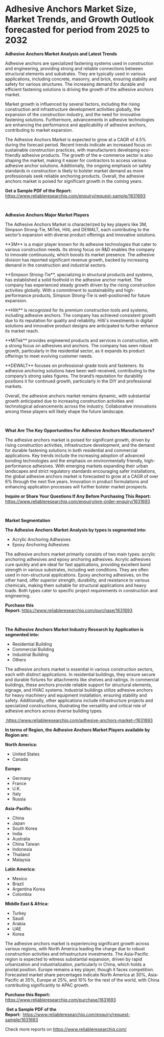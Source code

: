 <p><h1>Adhesive Anchors Market Size, Market Trends, and Growth Outlook forecasted for period from 2025 to 2032</h1></p><p><strong>Adhesive Anchors Market Analysis and Latest Trends</strong></p>
<p><p>Adhesive anchors are specialized fastening systems used in construction and engineering, providing strong and reliable connections between structural elements and substrates. They are typically used in various applications, including concrete, masonry, and brick, ensuring stability and safety for various structures. The increasing demand for durable and efficient fastening solutions is driving the growth of the adhesive anchors market.</p><p>Market growth is influenced by several factors, including the rising construction and infrastructure development activities globally, the expansion of the construction industry, and the need for innovative fastening solutions. Furthermore, advancements in adhesive technologies are enhancing the performance and applicability of adhesive anchors, contributing to market expansion.</p><p>The Adhesive Anchors Market is expected to grow at a CAGR of 4.5% during the forecast period. Recent trends indicate an increased focus on sustainable construction practices, with manufacturers developing eco-friendly adhesive products. The growth of the e-commerce sector is also shaping the market, making it easier for contractors to access various adhesive anchor solutions. Additionally, the ongoing emphasis on safety standards in construction is likely to bolster market demand as more professionals seek reliable anchoring products. Overall, the adhesive anchors market is poised for significant growth in the coming years.</p></p>
<p><strong>Get a Sample PDF of the Report:&nbsp;</strong> <a href="https://www.reliableresearchiq.com/enquiry/request-sample/1631693?utm_campaign=1141&utm_medium=2&utm_source=Github&utm_content=ia&utm_term=30012025&utm_id=adhesive-anchors">https://www.reliableresearchiq.com/enquiry/request-sample/1631693</a></p>
<p>&nbsp;</p>
<p><strong>Adhesive Anchors Major Market Players</strong></p>
<p><p>The Adhesive Anchors Market is characterized by key players like 3M, Simpson Strong-Tie, MiTek, Hilti, and DEWALT, each contributing to the sector’s expansion with diverse product offerings and innovative solutions.</p><p>**3M** is a major player known for its adhesive technologies that cater to various construction needs. Its strong focus on R&D enables the company to innovate continuously, which boosts its market presence. The adhesive division has reported significant revenue growth, backed by increasing demand in the construction and industrial sectors.</p><p>**Simpson Strong-Tie**, specializing in structural products and systems, has established a solid foothold in the adhesive anchor market. The company has experienced steady growth driven by the rising construction activities globally. With a commitment to sustainability and high-performance products, Simpson Strong-Tie is well-positioned for future expansion.</p><p>**Hilti** is recognized for its premium construction tools and systems, including adhesive anchors. The company has achieved consistent growth due to its reputation for quality and reliability. Hilti's investments in digital solutions and innovative product designs are anticipated to further enhance its market reach.</p><p>**MiTek** provides engineered products and services in construction, with a strong focus on adhesives and anchors. The company has seen robust growth, particularly in the residential sector, as it expands its product offerings to meet evolving customer needs.</p><p>**DEWALT** focuses on professional-grade tools and fasteners. Its adhesive anchoring solutions have been well-received, contributing to the company’s strong sales figures. The brand’s reputation for durability positions it for continued growth, particularly in the DIY and professional markets.</p><p>Overall, the adhesive anchors market remains dynamic, with substantial growth anticipated due to increasing construction activities and technological advancements across the industry. Collaborative innovations among these players will likely shape the future landscape.</p></p>
<p>&nbsp;</p>
<p><strong>What Are The Key Opportunities For Adhesive Anchors Manufacturers?</strong></p>
<p><p>The adhesive anchors market is poised for significant growth, driven by rising construction activities, infrastructure development, and the demand for durable fastening solutions in both residential and commercial applications. Key trends include the increasing adoption of advanced bonding technologies and the emphasis on environmentally friendly, high-performance adhesives. With emerging markets expanding their urban landscapes and strict regulatory standards encouraging safer installations, the global adhesive anchors market is forecasted to grow at a CAGR of over 6% through the next five years. Innovation in product formulations and enhancing application processes will further bolster market prospects.</p></p>
<p><strong>Inquire or Share Your Questions If Any Before Purchasing This Report:</strong> <a href="https://www.reliableresearchiq.com/enquiry/pre-order-enquiry/1631693?utm_campaign=1141&utm_medium=2&utm_source=Github&utm_content=ia&utm_term=30012025&utm_id=adhesive-anchors">https://www.reliableresearchiq.com/enquiry/pre-order-enquiry/1631693</a></p>
<p>&nbsp;</p>
<p><strong>Market Segmentation</strong></p>
<p><strong>The Adhesive Anchors Market Analysis by types is segmented into:</strong></p>
<p><ul><li>Acrylic Anchoring Adhesives</li><li>Epoxy Anchoring Adhesives</li></ul></p>
<p><p>The adhesive anchors market primarily consists of two main types: acrylic anchoring adhesives and epoxy anchoring adhesives. Acrylic adhesives cure quickly and are ideal for fast applications, providing excellent bond strength in various substrates, including wet conditions. They are often used in non-structural applications. Epoxy anchoring adhesives, on the other hand, offer superior strength, durability, and resistance to various chemicals, making them suitable for structural applications and heavy loads. Both types cater to specific project requirements in construction and engineering.</p></p>
<p><strong>Purchase this Report:&nbsp;</strong><a href="https://www.reliableresearchiq.com/purchase/1631693?utm_campaign=1141&utm_medium=2&utm_source=Github&utm_content=ia&utm_term=30012025&utm_id=adhesive-anchors">https://www.reliableresearchiq.com/purchase/1631693</a></p>
<p>&nbsp;</p>
<p><strong>The Adhesive Anchors Market Industry Research by Application is segmented into:</strong></p>
<p><ul><li>Residential Building</li><li>Commercial Building</li><li>Industrial Building</li><li>Others</li></ul></p>
<p><p>The adhesive anchors market is essential in various construction sectors, each with distinct applications. In residential buildings, they ensure secure and durable fixtures for attachments like shelves and railings. In commercial buildings, these anchors provide reliable support for structural elements, signage, and HVAC systems. Industrial buildings utilize adhesive anchors for heavy machinery and equipment installation, ensuring stability and safety. Additionally, other applications include infrastructure projects and specialized constructions, illustrating the versatility and critical role of adhesive anchors across diverse building types.</p></p>
<p><a href="https://www.reliableresearchiq.com/adhesive-anchors-market-r1631693?utm_campaign=1141&utm_medium=2&utm_source=Github&utm_content=ia&utm_term=30012025&utm_id=adhesive-anchors">&nbsp;https://www.reliableresearchiq.com/adhesive-anchors-market-r1631693</a></p>
<p><strong>In terms of Region, the Adhesive Anchors Market Players available by Region are:</strong></p>
<p>
    <p> <strong> North America: </strong>
        <ul>
            <li>United States</li>
            <li>Canada</li>
        </ul>
        </p> 
    <p> <strong> Europe: </strong>
        <ul>
            <li>Germany</li>
            <li>France</li>
            <li>U.K.</li>
            <li>Italy</li>
            <li>Russia</li>
        </ul>
        </p> 
    <p> <strong> Asia-Pacific: </strong>
        <ul>
            <li>China</li>
            <li>Japan</li>
            <li>South Korea</li>
            <li>India</li>
            <li>Australia</li>
            <li>China Taiwan</li>
            <li>Indonesia</li>
            <li>Thailand</li>
            <li>Malaysia</li>
        </ul>
        </p> 
    <p> <strong> Latin America: </strong>
        <ul>
            <li>Mexico</li>
            <li>Brazil</li>
            <li>Argentina Korea</li>
            <li>Colombia</li>
        </ul>
        </p> 
    <p> <strong> Middle East & Africa: </strong>
        <ul>
            <li>Turkey</li>
            <li>Saudi</li>
            <li>Arabia</li>
            <li>UAE</li>
            <li>Korea</li>
        </ul>
    </p>
    </p>
<p><p>The adhesive anchors market is experiencing significant growth across various regions, with North America leading the charge due to robust construction activities and infrastructure investments. The Asia-Pacific region is expected to witness substantial expansion, driven by rapid urbanization and industrialization, particularly in China, which holds a pivotal position. Europe remains a key player, though it faces competition. Forecasted market share percentages indicate North America at 30%, Asia-Pacific at 35%, Europe at 25%, and 10% for the rest of the world, with China contributing significantly to APAC growth.</p></p>
<p><strong>Purchase this Report: </strong><a href="https://www.reliableresearchiq.com/purchase/1631693?utm_campaign=1141&utm_medium=2&utm_source=Github&utm_content=ia&utm_term=30012025&utm_id=adhesive-anchors">https://www.reliableresearchiq.com/purchase/1631693</a></p>
<p>&nbsp;<strong>Get a Sample PDF of the Report:&nbsp;&nbsp;</strong><a href="https://www.reliableresearchiq.com/enquiry/request-sample/1631693?utm_campaign=1141&utm_medium=2&utm_source=Github&utm_content=ia&utm_term=30012025&utm_id=adhesive-anchors">https://www.reliableresearchiq.com/enquiry/request-sample/1631693</a></p>
<p><strong></strong></p>
<p>Check more reports on <a href="https://www.reliableresearchiq.com/?utm_campaign=1141&utm_medium=2&utm_source=Github&utm_content=ia&utm_term=30012025&utm_id=adhesive-anchors">https://www.reliableresearchiq.com/</a></p>